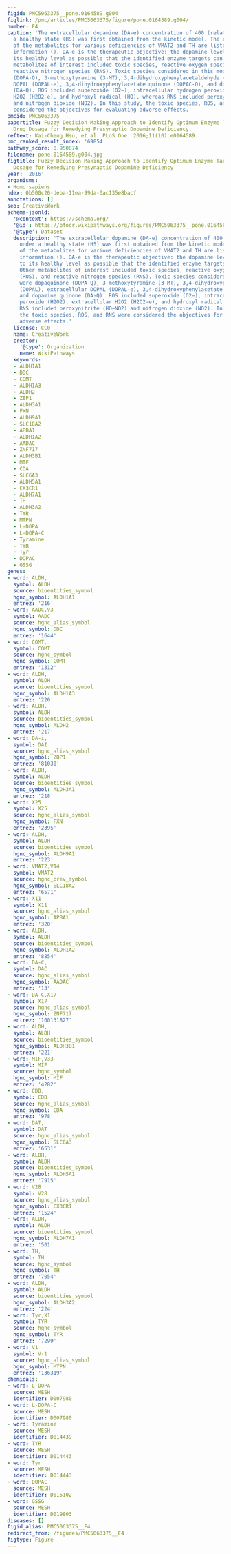 ```yaml
---
figid: PMC5063375__pone.0164589.g004
figlink: /pmc/articles/PMC5063375/figure/pone.0164589.g004/
number: F4
caption: 'The extracellular dopamine (DA-e) concentration of 400 (relative unit) under
  a healthy state (HS) was first obtained from the kinetic model. The concentrations
  of the metabolites for various deficiencies of VMAT2 and TH are listed in supporting
  information (). DA-e is the therapeutic objective: the dopamine level as close to
  its healthy level as possible that the identified enzyme targets can achieve. Other
  metabolites of interest included toxic species, reactive oxygen species (ROS), and
  reactive nitrogen species (RNS). Toxic species considered in this model were dopaquinone
  (DOPA-Q), 3-methoxytyramine (3-MT), 3,4-dihydroxyphenylacetaldehyde (DOPAL), extracellular
  DOPAL (DOPAL-e), 3,4-dihydroxyphenylacetate quinone (DOPAC-Q), and dopamine quinone
  (DA-Q). ROS included superoxide (O2−), intracellular hydrogen peroxide (H2O2), extracellular
  H2O2 (H2O2-e), and hydroxyl radical (HO), whereas RNS included peroxynitrite (HO–NO2)
  and nitrogen dioxide (NO2). In this study, the toxic species, ROS, and RNS were
  considered the objectives for evaluating adverse effects.'
pmcid: PMC5063375
papertitle: Fuzzy Decision Making Approach to Identify Optimum Enzyme Targets and
  Drug Dosage for Remedying Presynaptic Dopamine Deficiency.
reftext: Kai-Cheng Hsu, et al. PLoS One. 2016;11(10):e0164589.
pmc_ranked_result_index: '69854'
pathway_score: 0.950874
filename: pone.0164589.g004.jpg
figtitle: Fuzzy Decision Making Approach to Identify Optimum Enzyme Targets and Drug
  Dosage for Remedying Presynaptic Dopamine Deficiency
year: '2016'
organisms:
- Homo sapiens
ndex: 0b500c20-deba-11ea-99da-0ac135e8bacf
annotations: []
seo: CreativeWork
schema-jsonld:
  '@context': https://schema.org/
  '@id': https://pfocr.wikipathways.org/figures/PMC5063375__pone.0164589.g004.html
  '@type': Dataset
  description: 'The extracellular dopamine (DA-e) concentration of 400 (relative unit)
    under a healthy state (HS) was first obtained from the kinetic model. The concentrations
    of the metabolites for various deficiencies of VMAT2 and TH are listed in supporting
    information (). DA-e is the therapeutic objective: the dopamine level as close
    to its healthy level as possible that the identified enzyme targets can achieve.
    Other metabolites of interest included toxic species, reactive oxygen species
    (ROS), and reactive nitrogen species (RNS). Toxic species considered in this model
    were dopaquinone (DOPA-Q), 3-methoxytyramine (3-MT), 3,4-dihydroxyphenylacetaldehyde
    (DOPAL), extracellular DOPAL (DOPAL-e), 3,4-dihydroxyphenylacetate quinone (DOPAC-Q),
    and dopamine quinone (DA-Q). ROS included superoxide (O2−), intracellular hydrogen
    peroxide (H2O2), extracellular H2O2 (H2O2-e), and hydroxyl radical (HO), whereas
    RNS included peroxynitrite (HO–NO2) and nitrogen dioxide (NO2). In this study,
    the toxic species, ROS, and RNS were considered the objectives for evaluating
    adverse effects.'
  license: CC0
  name: CreativeWork
  creator:
    '@type': Organization
    name: WikiPathways
  keywords:
  - ALDH1A1
  - DDC
  - COMT
  - ALDH1A3
  - ALDH2
  - ZBP1
  - ALDH3A1
  - FXN
  - ALDH9A1
  - SLC18A2
  - APBA1
  - ALDH1A2
  - AADAC
  - ZNF717
  - ALDH3B1
  - MIF
  - CDA
  - SLC6A3
  - ALDH5A1
  - CX3CR1
  - ALDH7A1
  - TH
  - ALDH3A2
  - TYR
  - MTPN
  - L-DOPA
  - L-DOPA-C
  - Tyramine
  - TYR
  - Tyr
  - DOPAC
  - GSSG
genes:
- word: ALDH,
  symbol: ALDH
  source: bioentities_symbol
  hgnc_symbol: ALDH1A1
  entrez: '216'
- word: AADC,V3
  symbol: AADC
  source: hgnc_alias_symbol
  hgnc_symbol: DDC
  entrez: '1644'
- word: COMT,
  symbol: COMT
  source: hgnc_symbol
  hgnc_symbol: COMT
  entrez: '1312'
- word: ALDH,
  symbol: ALDH
  source: bioentities_symbol
  hgnc_symbol: ALDH1A3
  entrez: '220'
- word: ALDH,
  symbol: ALDH
  source: bioentities_symbol
  hgnc_symbol: ALDH2
  entrez: '217'
- word: DA-i,
  symbol: DAI
  source: hgnc_alias_symbol
  hgnc_symbol: ZBP1
  entrez: '81030'
- word: ALDH,
  symbol: ALDH
  source: bioentities_symbol
  hgnc_symbol: ALDH3A1
  entrez: '218'
- word: X25
  symbol: X25
  source: hgnc_alias_symbol
  hgnc_symbol: FXN
  entrez: '2395'
- word: ALDH,
  symbol: ALDH
  source: bioentities_symbol
  hgnc_symbol: ALDH9A1
  entrez: '223'
- word: VMAT2,V14
  symbol: VMAT2
  source: hgnc_prev_symbol
  hgnc_symbol: SLC18A2
  entrez: '6571'
- word: X11
  symbol: X11
  source: hgnc_alias_symbol
  hgnc_symbol: APBA1
  entrez: '320'
- word: ALDH,
  symbol: ALDH
  source: bioentities_symbol
  hgnc_symbol: ALDH1A2
  entrez: '8854'
- word: DA-C,
  symbol: DAC
  source: hgnc_alias_symbol
  hgnc_symbol: AADAC
  entrez: '13'
- word: DA-C,X17
  symbol: X17
  source: hgnc_alias_symbol
  hgnc_symbol: ZNF717
  entrez: '100131827'
- word: ALDH,
  symbol: ALDH
  source: bioentities_symbol
  hgnc_symbol: ALDH3B1
  entrez: '221'
- word: MIF,V33
  symbol: MIF
  source: hgnc_symbol
  hgnc_symbol: MIF
  entrez: '4282'
- word: CDD,
  symbol: CDD
  source: hgnc_alias_symbol
  hgnc_symbol: CDA
  entrez: '978'
- word: DAT,
  symbol: DAT
  source: hgnc_alias_symbol
  hgnc_symbol: SLC6A3
  entrez: '6531'
- word: ALDH,
  symbol: ALDH
  source: bioentities_symbol
  hgnc_symbol: ALDH5A1
  entrez: '7915'
- word: V28
  symbol: V28
  source: hgnc_alias_symbol
  hgnc_symbol: CX3CR1
  entrez: '1524'
- word: ALDH,
  symbol: ALDH
  source: bioentities_symbol
  hgnc_symbol: ALDH7A1
  entrez: '501'
- word: TH,
  symbol: TH
  source: hgnc_symbol
  hgnc_symbol: TH
  entrez: '7054'
- word: ALDH,
  symbol: ALDH
  source: bioentities_symbol
  hgnc_symbol: ALDH3A2
  entrez: '224'
- word: Tyr,X1
  symbol: TYR
  source: hgnc_symbol
  hgnc_symbol: TYR
  entrez: '7299'
- word: V1
  symbol: V-1
  source: hgnc_alias_symbol
  hgnc_symbol: MTPN
  entrez: '136319'
chemicals:
- word: L-DOPA
  source: MESH
  identifier: D007980
- word: L-DOPA-C
  source: MESH
  identifier: D007980
- word: Tyramine
  source: MESH
  identifier: D014439
- word: TYR
  source: MESH
  identifier: D014443
- word: Tyr
  source: MESH
  identifier: D014443
- word: DOPAC
  source: MESH
  identifier: D015102
- word: GSSG
  source: MESH
  identifier: D019803
diseases: []
figid_alias: PMC5063375__F4
redirect_from: /figures/PMC5063375__F4
figtype: Figure
---
```

